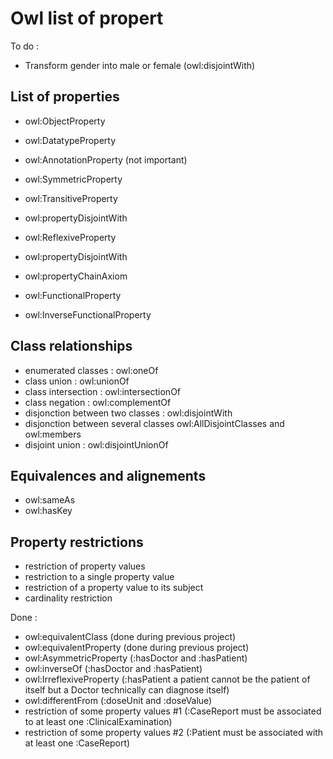 # Owl list of propert

To do :
- Transform gender into male or female (owl:disjointWith)

## List of properties
- owl:ObjectProperty
- owl:DatatypeProperty
- owl:AnnotationProperty (not important)

- owl:SymmetricProperty
- owl:TransitiveProperty
- owl:propertyDisjointWith

- owl:ReflexiveProperty

- owl:propertyDisjointWith

- owl:propertyChainAxiom
- owl:FunctionalProperty
- owl:InverseFunctionalProperty

## Class relationships
- enumerated classes : owl:oneOf
- class union : owl:unionOf
- class intersection : owl:intersectionOf
- class negation : owl:complementOf
- disjonction between two classes : owl:disjointWith
- disjonction between several classes owl:AllDisjointClasses and owl:members
- disjoint union : owl:disjointUnionOf

## Equivalences and alignements
- owl:sameAs
- owl:hasKey

## Property restrictions
- restriction of property values
- restriction to a single property value
- restriction of a property value to its subject
- cardinality restriction

Done :
- owl:equivalentClass (done during previous project)
- owl:equivalentProperty (done during previous project)
- owl:AsymmetricProperty (:hasDoctor and :hasPatient)
- owl:inverseOf (:hasDoctor and :hasPatient)
- owl:IrreflexiveProperty (:hasPatient a patient cannot be the patient of itself but a Doctor technically can diagnose itself)
- owl:differentFrom (:doseUnit and :doseValue)
- restriction of some property values #1 (:CaseReport must be associated to at least one :ClinicalExamination)
- restriction of some property values #2 (:Patient must be associated with at least one :CaseReport)

